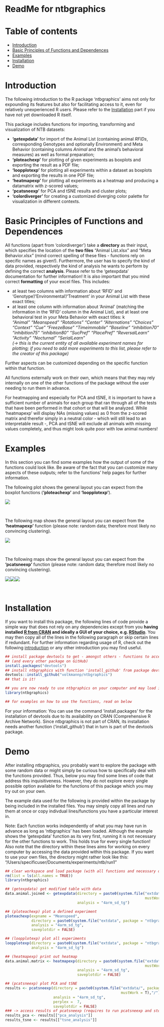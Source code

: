 ReadMe for ntbgraphics
================

# Table of contents

  - [Introduction](#introduction)
  - [Basic Principles of Functions and
    Dependences](#basic-principles-of-functions-and-dependences)
  - [Examples](#examples)
  - [Installation](#installation)
  - [Demo](#demo)

# Introduction

The following introduction to the R package ‘ntbgraphics’ aims not only
for expounding its features but also for facilitating access to it, even
for relatively unexperienced R users. Please refer to the
[Installation](#installation) part if you have not yet downloaded R
itself.

This package includes functions for importing, transforming and
visualization of NTB datasets:

  - **‘getexpdata’** for import of the Animal List (containing animal
    *RFIDs*, corresponding Genotypes and optionally Environment) and
    Meta Behavior (containing columns *Animal* and the animal’s
    behavioral measures) as well as formal preparation;
  - **‘ploteachexp’** for plotting of given experiments as boxplots and
    exporting the result as a PDF file;
  - **‘loopplotexp’** for plotting all experiments within a dataset as
    boxplots and exporting the results in one PDF file;
  - **‘heatmapexp’** for plotting all experiments as a heatmap and
    producing a datamatrix with z-scored values;
  - **‘pcatsneexp’** for PCA and tSNE results and cluster plots;
  - **‘colordiverger’** for creating a customized diverging color
    palette for visualization in different contexts.

# Basic Principles of Functions and Dependences

All functions (apart from ‘colordiverger’) take a **directory** as their
input, which specifies the location of the **two files** “Animal
List.xlsx” and “Meta Behavior.xlsx” (mind correct spelling of these
files - functions rely on specific names as given\!). Furthermore, the
user has to specify the kind of data provided, respectively the kind of
analysis he wants to perform by defining the correct **analysis**.
Please refer to the ‘getexpdata’ documentation for further information\!
It is also important that you mind correct **formatting** of your excel
files. This includes:

  - at least two columns with information about ‘RFID’ and
    ‘Genotype’/‘Environmental’/‘Treatment’ in your Animal List
    with these exact titles;
  - at least one column with information about ‘Animal’ (matching the
    information in the ‘RFID’ column in the Animal List), and at least
    one behavioral test in your Meta Behavior with exact titles: k  
    *“Animal” “Meanspeed” “Rotations” “Center” “Alternations” “Choices”
    “Context” “Cue” “FreezeBase” “Timeimmobile” “Baseline”
    “inhibition70” “inhibition75” “inhibition80” “SucPref” “PlacePref”
    “ReversalLearn” “Activity” “Nocturnal” “SerialLearn”*  
    *(-\> this is the current entity of all available experiment names
    for plotting; if you need to add more experiments to this list,
    please refer to the creator of this package)*  

Further aspects can be customized depending on the specific function
within that function.

All functions externally work on their own, which means that they may
rely internally on one of the other functions of the package without the
user needing to run them in advance.

For heatmapping and especially for PCA and tSNE, it is important to have
a sufficient number of animals for each group that ran through all of
the tests that have been performed in that cohort or that will be
analyzed. While ‘heatmapexp’ will display NAs (missing values) as 0 from
the z-scored matrix and therefor simply in a neutral color - which will
still lead to an interpretable result -, PCA and tSNE will exclude all
animals with missing values completely, and thus might look quite poor
with low animal numbers\!

# Examples

In this section you can find some examples how the output of some of the
functions could look like. Be aware of the fact that you can customize
many aspects of these outputs; refer to the functions’ help pages for
further information.  

The following plot shows the general layout you can expect from the
boxplot functions (**‘ploteachexp’** and **‘loopplotexp’**).

![](README_files/figure-gfm/unnamed-chunk-1-1.png)<!-- -->  
  
 

The following map shows the general layout you can expect from the
**‘heatmapexp’** function (please note: random data; therefore most
likely no convincing clustering).

![](README_files/figure-gfm/unnamed-chunk-2-1.png)<!-- -->  
  
 

The following maps show the general layout you can expect from the
**‘pcatsneexp’** function (please note: random data; therefore most
likely no convincing
clustering).

![](README_files/figure-gfm/unnamed-chunk-3-1.png)<!-- -->![](README_files/figure-gfm/unnamed-chunk-3-2.png)<!-- -->![](README_files/figure-gfm/unnamed-chunk-3-3.png)<!-- -->  
  
 

# Installation

If you want to install this package, the following lines of code provide
a simple way that does not rely on any dependencies except from you
**having installed [R from
CRAN](https://cran.r-project.org/mirrors.html) and ideally a GUI of your
choice, e.g. [RStudio](https://rstudio.com/products/rstudio/)**. You may
then copy all of the lines in the following paragraph or skip certain
lines if redundant. For further information regarding usage of R, check
out the following
[introduction](https://cran.r-project.org/doc/contrib/Paradis-rdebuts_en.pdf)
or any other introduction you may find
useful.

``` r
## install package devtools to get - amongst others - functions to access ntbgraphics 
## (and every other package on GitHub)
install.packages("devtools")
## install ntbgraphics with function 'install_github' from package devtools
devtools::install_github("volkmannp/ntbgraphics")
## that is it!

## you are now ready to use ntbgraphics on your computer and may load it using...
library(ntbgraphics)

## for examples on how to use the functions, read on below
```

For your information: You can use the command ‘install.packages’ for the
installation of devtools due to its availability on CRAN (Comprehensive
R Archive Network). Since ntbgraphics is not part of CRAN, its
installation needs another function (‘install\_github’) that in turn is
part of the devtools package.

# Demo

After installing ntbgraphics, you probably want to explore the package
with some random data or might simply be curious how to specifically
deal with the functions provided. Thus, below you may find some lines of
code that address this inquisitiveness. However, they do not explore
every single possible option available for the functions of this package
which you may try out on your own.  

The example data used for the following is provided within the package
by being included in the installed files. You may simply copy all lines
and run them at once or copy indivdual lines/functions you have a
particular interest in.  

Note: Each function works independently of what you may have run in
advance as long as ‘ntbgraphics’ has been loaded. Although the example
shows the ‘getexpdata’ function as its very first, running it is not
necessary for the other functions to work. This holds true for every
single function\!    
Also note that the directory within these lines aims for working on
every computer by accessing the data provided within this package. If
you want to use your own files, the directory might rather look like
this:
“/Users/specificuser/Documents/experiments/ntb/run1”

``` r
## clear workspace and load package (with all functions and necessary dependencies included automatically)
rm(list = ls(all.names = TRUE))
library(ntbgraphics)

## (getexpdata) get modified table with data
data.animal.joined <- getexpdata(directory = paste0(system.file("extdata/", package = "ntbgraphics", 
                                                                mustWork = T),"/"),
                                 analysis = "4arm_sd_tg")

## (ploteachexp) plot a defined experiment
ploteachexp(expname = "Meanspeed",
            directory = paste0(system.file("extdata", package = "ntbgraphics", mustWork = T),"/"),
            analysis = "4arm_sd_tg",
            saveplotdir = FALSE)

## (loopplotexp) plot all experiments
loopplotexp(directory = paste0(system.file("extdata", package = "ntbgraphics", mustWork = T),"/"),
            analysis = "4arm_sd_tg")

## (heatmapexp) print out heatmap
data.animal.matrix <- heatmapexp(directory = paste0(system.file("extdata", package = "ntbgraphics",
                                                                mustWork = T),"/"),
                                 analysis = "4arm_sd_tg",
                                 saveplotdir = FALSE)

## (pcatsneexp) plot PCA and tSNE
results <- pcatsneexp(directory = paste0(system.file("extdata/", package = "ntbgraphics", 
                                                     mustWork = T),"/"),
                      analysis = "4arm_sd_tg",
                      perplex =  7,
                      saveplotdir = FALSE)
### -> access results of pcatsneexp (requires to run pcatsneexp and store results as shown above)
results_pca <- results[["pca_analysis"]]
results_tsne <- results[["tsne_analysis"]]
```
